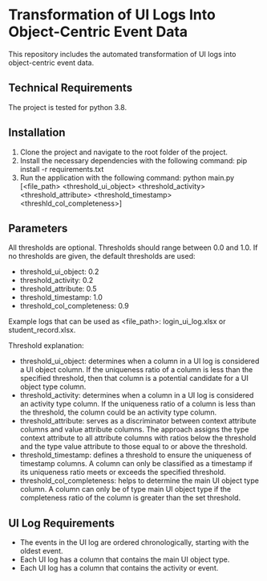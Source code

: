 # Transformation of UI Logs Into Object-Centric Event Data
This repository includes the automated transformation of UI logs into object-centric event data.

## Technical Requirements
The project is tested for python 3.8.

## Installation 
1. Clone the project and navigate to the root folder of the project.
2. Install the necessary dependencies with the following command:
   pip install -r requirements.txt
3. Run the application with the following command:
   python main.py [<file_path> <threshold_ui_object> <threshold_activity> <threshold_attribute> <threshold_timestamp> <threshld_col_completeness>]   

## Parameters 
All thresholds are optional. Thresholds should range between 0.0 and 1.0. If no thresholds are given, the default thresholds are used: 
- threshold_ui_object: 0.2
- threshold_activity: 0.2
- threshold_attribute: 0.5
- threshold_timestamp: 1.0
- threshold_col_completeness: 0.9

Example logs that can be used as <file_path>: login_ui_log.xlsx or student_record.xlsx.

Threshold explanation: 
- threshold_ui_object: determines when a column in a UI log is considered a UI object column. If the uniqueness ratio of a column is less than the specified threshold, then that column is a potential candidate for a UI object type column. 
- threshold_activity: determines when a column in a UI log is considered an activity type column. If the uniqueness ratio of a column is less than the threshold, the column could be an activity type column.
- threshold_attribute: serves as a discriminator between context attribute columns and value attribute columns. The approach assigns the type context attribute to all attribute columns with ratios below the threshold and the type value attribute to those equal to or above the threshold.
- threshold_timestamp: defines a threshold to ensure the uniqueness of timestamp columns. A column can only be classified as a timestamp if its uniqueness ratio meets or exceeds the specified threshold. 
- threshold_col_completeness: helps to determine the main UI object type column. A column can only be of type main UI object type if the completeness ratio of the column is greater than the set threshold.

## UI Log Requirements
- The events in the UI log are ordered chronologically, starting with the oldest event.
- Each UI log has a column that contains the main UI object type.
- Each UI log has a column that contains the activity or event.
